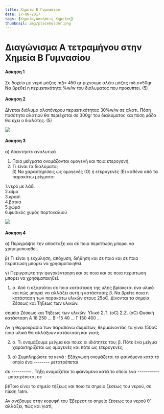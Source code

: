 ```yaml
---
title: Χημεία Β Γυμνασιου
date: 17-06-2017
tags: [Χημεία,Ασκήσεις Χημείας]
thumbnail: img/placeholder.png
---
```


# Διαγώνισμα Α τετραμήνου στην Χημεία Β Γυμνασίου

#### Ασκηση 1
Σε δοχείο με νερό μάζας mΔ= 450 gr ριχνουμε αλάτι μάζας mδ.ο=50gr.
Να βρεθεί η περιεκτικότητα %w/w του διαλυματος που προκυπτει. (5)

#### Ασκηση 2
Δίνεται διάλυμα αλατόνερου  περιεκτικότητας 30%w/w σε αλατι.
Πόση ποσότητα αλατιού θα περιέχεται σε 300gr του διαλύματος και πόση μάζα θα εχει ο διαλύτης. (5)

![](http://www.dontiastoma.gr/imgs/alatonero-oulitida.jpg)

#### Ασκηση 3
α) Απαντήστε αναλυτικά
1) Ποια µείγµατα ονοµάζονται οµογενή και ποια ετερογενή,
2) Τι είναι τα διαλύματα;  
β) Να χαρακτηρίσεις ως οµογενές (Ο) ή ετερογενές (Ε) καθένα από τα παρακάτω µείγµατα:

1.νερό µε λάδι  
2.αίµα  
3.κρασί  
4.βότκα  
5.χώμα  
6.φυσικός χυμός πορτοκαλιού

![](http://2.bp.blogspot.com/-5MVc_QoOtec/TtXpkKEEGiI/AAAAAAAAAPE/95Ocjs0A8Wo/s1600/0101.jpg)

#### Ασκηση 4

α) Περιγράψτε την αποσταξη και σε ποια περιπτωση μπορει να χρησιμοποιηθεί.

β) Τι είναι η εκχυληση, απόχυση, διήθηση και σε ποια και σε ποια περιπτωση μπορει να χρησιμοποιηθεί.

γ) Περιγραψτε την φυγοκέντρηση και σε ποια και σε ποια περιπτωση μπορει να χρησιμοποιηθεί.


1. α. Από τι εξαρτάται σε ποια κατάσταση της ύλης βρίσκεται ένα υλικό και πώς µπορεί να αλλάξει αυτή η κατάσταση;
β. Να βρείτε ποια η κατάσταση των παρακάτω υλικών στους 25οC. ∆ίνονται τα
σηµεία Ζέσεως και Τήξεως των υλικών.

σηµεία Ζέσεως και Τήξεως των υλικών.
Υλικό	Σ.Τ. (οC)	Σ.Ζ. (οC)	Φυσική κατάσταση
Α	18	250	…
Β	-15	40	…
Γ	130	400	…

Αν η θερµοκρασία των παραπάνω σωµάτων, θερµαίνοντάς τα γίνει 150οC ποια υλικά θα αλλάξουν κατάσταση και γιατί;

2. α. Τι ονοµάζουµε µείγµα και ποιες οι ιδιότητές του; β. Πότε ένα µείγµα χαρακτηρίζεται ως οµογενές και πότε ως ετερογενές;


1. α) Συµπληρώστε τα κενά :
Εξάχνωση ονοµάζεται το φαινόµενο κατά το οποίο ένα -------- µετατρέπεται

σε ---------- .
Τήξη ονοµάζεται το φαινόµενο κατά το οποίο ένα ------------ µετατρέπεται
σε ----------

β)Ποιο είναι το σηµείο τήξεως και ποιο το σηµείο ζέσεως του νερού, σε πίεση 1atm.

Αν ανέβουµε στην κορυφή του Έβερεστ το σηµείο ζέσεως του νερού θ’ αλλάξει, πώς και γιατί;
